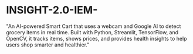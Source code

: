 # INSIGHT-2.0-IEM-
 "An AI-powered Smart Cart that uses a webcam and Google AI to detect grocery items in real time. Built with Python, Streamlit, TensorFlow, and OpenCV, it tracks items, shows prices, and provides health insights to help users shop smarter and healthier."
